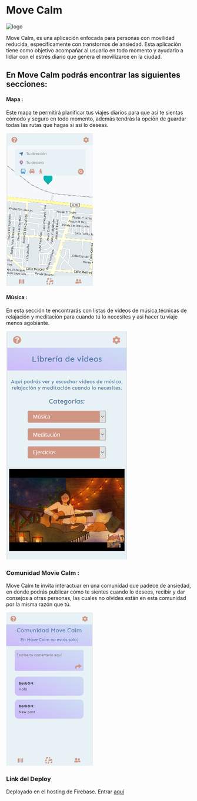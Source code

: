 # Move Calm
![logo](https://github.com/kaarenzu/Here-Squad2/blob/master/src/Imagenes/logo.png?raw=true)

Move Calm, es una aplicación enfocada para personas con movilidad reducida, específicamente con transtornos de ansiedad. Esta aplicación tiene como objetivo acompañar al usuario en todo momento y ayudarlo a lidiar con el estrés diario que genera el movilizarce en la ciudad. 
 
 ## En Move Calm podrás encontrar las siguientes secciones:

 #### Mapa : 
 Este mapa te permitirá planificar tus viajes diarios para que así te sientas cómodo y seguro en todo momento, además tendrás la opción de guardar todas las rutas que hagas si así lo deseas. 
 
![Prototipo](https://github.com/kaarenzu/Here-Squad2/blob/master/src/Imagenes/mapa.png?raw=true)

 #### Música :
 En esta sección te encontrarás con listas de videos de música,técnicas de relajación y meditación para cuando tú lo necesites y asi hacer tu viaje menos agobiante.

![Prototipo](https://raw.githubusercontent.com/kaarenzu/Here-Squad2/master/src/Imagenes/musicaa.png)

### Comunidad Movie Calm :
Move Calm te invita interactuar en una comunidad que padece de ansiedad, en donde podrás publicar cómo te sientes cuando lo desees, recibir y dar consejos a otras personas, las cuales no olvides están en esta comunidad por la misma razón que tú.

![Prototipo](https://github.com/kaarenzu/Here-Squad2/blob/master/src/Imagenes/comunidad.png?raw=true)

### Link del Deploy

Deployado en el hosting de Firebase. Entrar [aquí](https://here-squad2.firebaseapp.com/)